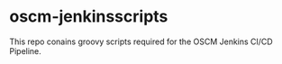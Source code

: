 # oscm-jenkinsscripts
This repo conains groovy scripts required for the OSCM Jenkins CI/CD Pipeline.
